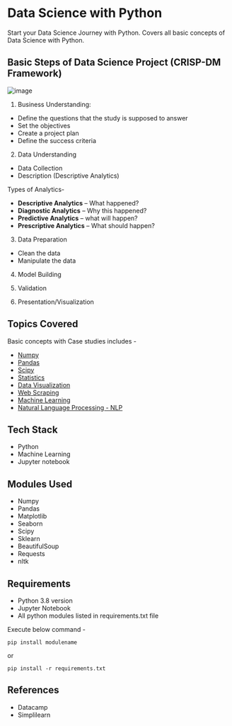 # Data Science with Python

Start your Data Science Journey with Python. Covers all basic concepts of Data Science with Python.

## Basic Steps of Data Science Project (CRISP-DM Framework)

![image](https://user-images.githubusercontent.com/62512421/196765490-82c9e651-c45f-487d-9633-362baef41fa2.png)

1. Business Understanding:
-	Define the questions that the study is supposed to answer
-	Set the objectives
-	Create a project plan
-	Define the success criteria

2. Data Understanding
- Data Collection
- Description (Descriptive Analytics)

Types of Analytics-

- **Descriptive Analytics** – What happened?
- **Diagnostic Analytics** – Why this happened?
- **Predictive Analytics** – what will happen?
- **Prescriptive Analytics** – What should happen?

3. Data Preparation
-	Clean the data
-	Manipulate the data

4. Model Building

5. Validation

6. Presentation/Visualization

## Topics Covered

Basic concepts with Case studies includes -

- [Numpy](https://github.com/Rahul1097/Data-Science-with-Python/tree/master/Numpy)
- [Pandas](https://github.com/Rahul1097/Data-Science-with-Python/tree/master/Pandas)
- [Scipy](https://github.com/Rahul1097/Data-Science-with-Python/tree/master/Scipy)
- [Statistics](https://github.com/Rahul1097/Data-Science-with-Python/tree/master/Statistics)
- [Data Visualization](https://github.com/Rahul1097/Data-Science-with-Python/tree/master/Data%20Visualization)
- [Web Scraping](https://github.com/Rahul1097/Data-Science-with-Python/tree/master/Web%20Scraping)
- [Machine Learning](https://github.com/Rahul1097/Data-Science-with-Python/tree/master/Machine%20Learning)
- [Natural Language Processing - NLP](https://github.com/Rahul1097/Data-Science-with-Python/tree/master/NLP)

## Tech Stack

- Python
- Machine Learning
- Jupyter notebook

## Modules Used

- Numpy
- Pandas
- Matplotlib
- Seaborn
- Scipy
- Sklearn
- BeautifulSoup
- Requests
- nltk

## Requirements

- Python 3.8 version
- Jupyter Notebook
- All python modules listed in requirements.txt file

Execute below command -

```pip install modulename```

or 

```pip install -r requirements.txt```

## References

- Datacamp
- Simplilearn
